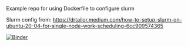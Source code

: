 Example repo for using Dockerfile to configure slurm

Slurm config from: https://drtailor.medium.com/how-to-setup-slurm-on-ubuntu-20-04-for-single-node-work-scheduling-6cc909574365

[![Binder](https://mybinder.org/badge_logo.svg)](https://mybinder.org/v2/gh/iluvatar1/binder-slurm/HEAD)
